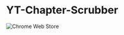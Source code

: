 # YT-Chapter-Scrubber
![Chrome Web Store](https://img.shields.io/chrome-web-store/v/cjjneicjnemjignhmimhaaecddmjnhjn?style=flat-square)
